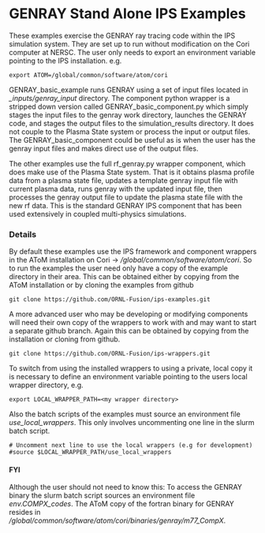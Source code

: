 # GENRAY Stand Alone IPS Examples

These examples exercise the GENRAY ray tracing code within the IPS simulation system.  They
are set up to run without modification on the Cori computer at NERSC.  The user only needs
to export an environment variable pointing to the IPS installation. e.g.

```export ATOM=/global/common/software/atom/cori```

GENRAY_basic_example runs GENRAY using a set of input files located in *_inputs/genray_input*
directory.  The component python wrapper is a stripped down version called GENRAY_basic_component.py
which simply stages the input files to the genray work directory, launches the GENRAY code,
and stages the output files to the simulation_results directory.  It does not couple to the
Plasma State system or process the input or output files.  The GENRAY_basic_component could
be useful as is when the user has the genray input files and makes direct use of the output
files.

The other examples use the full rf_genray.py wrapper component, which does make use of the Plasma
State system.  That is it obtains plasma profile data from a plasma state file, updates
a template genray input file with current plasma data, runs genray with the updated input file,
then processes the genray output file to update the plasma state file with the new rf data.
This is the standard GENRAY IPS component that has been used extensively in coupled multi-physics
simulations.

### Details

By default these examples use the IPS framework and component wrappers in the AToM installation
on Cori -> */global/common/software/atom/cori*. So to run the examples the user need only have a
copy of the example directory in their area.  This can be obtained either by copying from the
AToM installation or by cloning the examples from github

```
git clone https://github.com/ORNL-Fusion/ips-examples.git
```

A more advanced user who may be developing or modifying components will need their own copy
of the wrappers to work with and may want to start a separate github branch.  Again this
can be obtained by copying from the installation or cloning from github.


```
git clone https://github.com/ORNL-Fusion/ips-wrappers.git
```

To switch from using the installed wrappers to using a private, local copy it is necessary
to define an environment variable pointing to the users local wrapper directory, e.g.

```export LOCAL_WRAPPER_PATH=<my wrapper directory>```

Also the batch scripts of the examples must source an environment file *use_local_wrappers*.
This only involves uncommenting one line in the slurm batch script.

```
# Uncomment next line to use the local wrappers (e.g for development)
#source $LOCAL_WRAPPER_PATH/use_local_wrappers
```

#### FYI

Although the user should not need to know this:  To access the GENRAY binary the slurm batch
script sources an environment file *env.COMPX_codes*.  The AToM copy of the fortran binary for
GENRAY resides in */global/common/software/atom/cori/binaries/genray/m77_CompX*.

